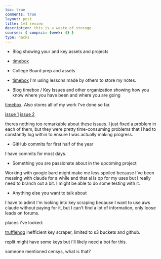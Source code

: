 ```yaml
---
toc: true
comments: true
layout: post
title: 1v1 review
description: this is a waste of storage
courses: { compsci: {week: 4} }
type: hacks
---
```


- Blog showing your and  key assets and projects
- [timebox](https://jyustin.github.io/JN-CSAblog/AD_compsci.html)

- College Board prep and assets

- [timebox](https://jyustin.github.io/JN-CSAblog/AD_compsci.html) I'm using lessons made by others to store my notes. 

- Blog timebox / Key Issues and other organization showing how you know where you have been and where you are going 

[timebox](https://jyustin.github.io/JN-CSAblog/AD_compsci.html). Also stores all of my work I've done so far. 

[issue 1](https://github.com/y2kcoders/backend/issues/1)
[issue 2](https://github.com/y2kcoders/skatepark.co/issues/10)

theres nothing too remarkable about these issues. I just fixed a problem in each of them, but they were pretty time-consuming problems that I had to constantly log within to ensure I was actually making progress.

- GitHub commits for first half of the year

I have commits for most days.

- Something you are passionate about in the upcoming project

Working with google bard might make me less spoiled because I've been messing with claude for a while and that ai is op for my uses but I really need to branch out a bit. I might be able to do some testing with it. 

- Anything else you want to talk about

I have to admit I'm looking into key scraping because I want to use aws claude without paying for it, but I can't find a lot of information, only loose leads on forums. 

places i've looked:

[trufflehog](https://github.com/trufflesecurity/trufflehog) inefficient key scraper, limited to s3 buckets and github.

replit might have some keys but i'll likely need a bot for this.

someone mentioned censys, what is that?